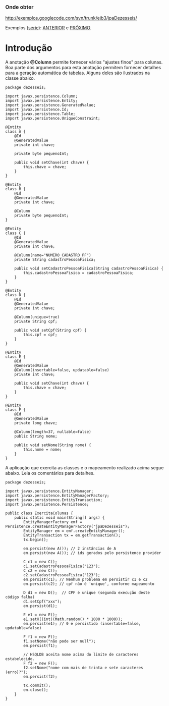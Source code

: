 ### Onde obter ###
http://exemplos.googlecode.com/svn/trunk/ejb3/jpaDezesseis/

Exemplos ([série](http://code.google.com/p/exemplos/wiki/ejbPersistence)): [ANTERIOR](http://code.google.com/p/exemplos/wiki/jpaQuinze) e [PRÓXIMO](http://code.google.com/p/exemplos/wiki/jpaDezessete).

# Introdução #
A anotação **@Column** permite fornecer vários "ajustes finos" para colunas. Boa parte dos argumentos para esta anotação permitem fornecer detalhes para a geração automática de tabelas. Alguns deles são ilustrados na classe abaixo.

```
package dezesseis;

import javax.persistence.Column;
import javax.persistence.Entity;
import javax.persistence.GeneratedValue;
import javax.persistence.Id;
import javax.persistence.Table;
import javax.persistence.UniqueConstraint;

@Entity
class A {
	@Id
	@GeneratedValue
	private int chave;
	
	private byte pequenoInt;
	
	public void setChave(int chave) {
		this.chave = chave;
	}
}

@Entity
class B {
	@Id
	@GeneratedValue
	private int chave;
	
	@Column
	private byte pequenoInt;
}

@Entity
class C {
	@Id
	@GeneratedValue
	private int chave;
	
	@Column(name="NUMERO_CADASTRO_PF")
	private String cadastroPessoaFisica;

	public void setCadastroPessoaFisica(String cadastroPessoaFisica) {
		this.cadastroPessoaFisica = cadastroPessoaFisica;
	}		
}

@Entity
class D {
	@Id
	@GeneratedValue
	private int chave;
	
	@Column(unique=true)
	private String cpf;

	public void setCpf(String cpf) {
		this.cpf = cpf;
	}
}

@Entity
class E {
	@Id
	@GeneratedValue
	@Column(insertable=false, updatable=false)
	private int chave;

	public void setChave(int chave) {
		this.chave = chave;
	}		
}

@Entity
class F {
	@Id
	@GeneratedValue
	private long chave;

	@Column(length=37, nullable=false)
	public String nome;
	
	public void setNome(String nome) {
		this.nome = nome;
	}
}
```

A aplicação que exercita as classes e o mapeamento realizado acima segue abaixo. Leia os comentários para detalhes.

```
package dezesseis;

import javax.persistence.EntityManager;
import javax.persistence.EntityManagerFactory;
import javax.persistence.EntityTransaction;
import javax.persistence.Persistence;

public class ExercitaColunas {
	public static void main(String[] args) {
		EntityManagerFactory emf = Persistence.createEntityManagerFactory("jpaDezesseis");
		EntityManager em = emf.createEntityManager();
		EntityTransaction tx = em.getTransaction();
		tx.begin();
		
		em.persist(new A()); // 2 instâncias de A
		em.persist(new A()); // ids gerados pelo persistence provider
		
		C c1 = new C();
		c1.setCadastroPessoaFisica("123");		
		C c2 = new C();
		c2.setCadastroPessoaFisica("123");
		em.persist(c1); // Nenhum problema em persistir c1 e c2
		em.persist(c2); // cpf não é 'unique', conforme mapeamento
		
		D d1 = new D();  // CPF é unique (segunda execução deste código falha)
		d1.setCpf("xxx");
		em.persist(d1);
		
		E e1 = new E();
		e1.setX((int)(Math.random() * 1000 * 1000));		
		em.persist(e1); // 0 é persistido (insertable=false, updatable=false)
		
		F f1 = new F();
		f1.setNome("não pode ser null");
		em.persist(f1);
		
		// HSQLDB aceita nome acima do limite de caracteres estabelecido.
		F f2 = new F();
		f2.setNome("nome com mais de trinta e sete caracteres (erro)?");
		em.persist(f2);

		tx.commit();
		em.close();
	}
}
```